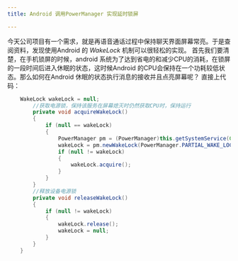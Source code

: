 ```yaml
---
title: Android 调用PowerManager 实现延时锁屏

---
```

今天公司项目有一个需求，就是再语音通话过程中保持聊天界面屏幕常亮。于是查阅资料，发现使用Android 的 *WakeLock* 机制可以很轻松的实现。
  首先我们要清楚，在手机锁屏的时候，android 系统为了达到省电的和减少CPU的消耗，在锁屏的一段时间后进入休眠的状态，这时候Android 的CPU会保持在一个功耗较低状态。那么如何在Android 休眠的状态执行消息的接收并且点亮屏幕呢？
  直接上代码：
  
```java
    WakeLock wakeLock = null;  
        //获取电源锁，保持该服务在屏幕熄灭时仍然获取CPU时，保持运行  
        private void acquireWakeLock()  
        {  
            if (null == wakeLock)  
            {  
                PowerManager pm = (PowerManager)this.getSystemService(Context.POWER_SERVICE);  
                wakeLock = pm.newWakeLock(PowerManager.PARTIAL_WAKE_LOCK|PowerManager.ON_AFTER_RELEASE, "PostLocationService");  
                if (null != wakeLock)  
                {  
                    wakeLock.acquire();  
                }  
            }  
        }  
        //释放设备电源锁  
        private void releaseWakeLock()  
        {  
            if (null != wakeLock)  
            {  
                wakeLock.release();  
                wakeLock = null;  
            }  
        }
    }
```
  



